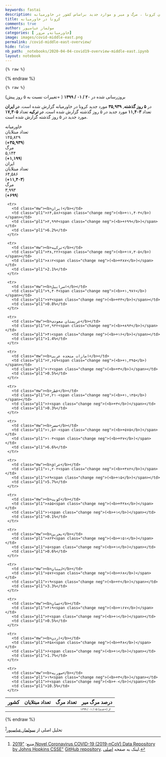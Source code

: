 ```yaml
---
keywords: fastai
description: مروری بر مبتلایان کرونا ، مرگ و میر و موارد جدید براساس کشور در خاورمیانه.
title: کرونا در خاورمیانه
comments: true
author: سولماز عباسپور
categories: [ خاورمیانه, مرور]
image: images/covid-middle-east.png
permalink: /covid-middle-east-overview/
hide: false
nb_path: _notebooks/2020-04-04-covid19-overview-middle-east.ipynb
layout: notebook
---
```


<!--
#################################################
### THIS FILE WAS AUTOGENERATED! DO NOT EDIT! ###
#################################################
# file to edit: _notebooks/2020-04-04-covid19-overview-middle-east.ipynb
-->

<div class="container" id="notebook-container">
        
    {% raw %}
    
<div class="cell border-box-sizing code_cell rendered">

</div>
    {% endraw %}

    {% raw %}
    
<div class="cell border-box-sizing code_cell rendered">

<div class="output_wrapper">
<div class="output">

<div class="output_area">


<div class="output_html rendered_html output_subarea output_execute_result">
<div>
























<div class="overview">
    <!-- <div class="text-center toplinksgithub">
  <a href="../covid-overview/">کل دنیا</a><a href="../covid-middle-east-overview/">خاورمیانه</a>
</div> -->
  <p class="text-right text-uppercase fs9">بروزرسانی شده در <b>۲۰ / ۰۱ / ۱۳۹۹</b> ( +تغییرات نسبت به ۵ روز پیش)</p>
    <p class="text-center narrative">
در <b>۵ روز گذشته</b>, <b class="color-neg">۳۵,۹۳۹</b> مورد جدید کرونا در خاورمیانه گزارش شده است.
  <b> در ایران </b> تعداد <b class="color-neg">۱۱,۴۰۳</b> مورد جدید در ۵ روز گذشته گزارش شده است.
  <b>در ترکیه </b> تعداد <b class="color-neg">۱۷,۳۰۵</b> مورد جدید در ۵ روز گذشته گزارش شده است.
</p>

  <div class="item">
    <div class="d-flex kpi-hed text-center">خاورمیانه</div>
    <div class="d-flex kpi-box">
      <span class="cases"><div class="kpi">
    <div class=" kname">تعداد مبتلایان</div>
    <div class="num">۱۲۵,۸۲۹</div>
    <div class="grow color-neg">(<b>+۳۵,۹۳۹</b>)</div>
  </div></span>
      <span class="cases"><div class="kpi">
    <div class=" kname">مرگ</div>
    <div class="num">۵,۱۴۴</div>
    <div class="grow color-neg">(<b>+۱,۱۹۹</b>)</div>
  </div></span>
    </div>
  </div>
  <div>
    <div class="d-flex kpi-hed text-center">ایران</div>
    <div class="d-flex kpi-box">
      <span class="cases"><div class="kpi">
    <div class=" kname">تعداد مبتلایان</div>
    <div class="num">۶۴,۵۸۶</div>
    <div class="grow color-neg">(<b>+۱۱,۴۰۳</b>)</div>
  </div></span>
      <span class="cases"><div class="kpi">
    <div class=" kname">مرگ</div>
    <div class="num">۳,۹۹۳</div>
    <div class="grow color-neg">(<b>+۶۹۹</b>)</div>
  </div></span>
    </div>
  </div>

  <table class="table" style="width:575px;">
   <thead>
     <tr>
       <th class="text-right" >کشور</th>
       <th class="text-left" > تعداد مبتلایان  </th>
       <th class="text-left" > تعداد مرگ </th>
       <th class="text-left" >درصد مرگ میر</th>
     </tr>
   </thead>
   <tbody>
     <tr style="font-size:9px;">
       <td></td>
       <td></td>
       <td></td>
       <td class="text-left change" style="font-size: 9px;">از (+جدبد) ۱۵ / ۰۱ / ۱۳۹۹</td>
     </tr>
   
     <tr>
       <td class="mw"><b>ایران</b></td>
       <td class="pl1">۶۴,۵۸۶<span class="change neg">(<b>+۱۱,۴۰۳</b>)</span></td>
       <td class="pl1">۳,۹۹۳<span class="change neg">(<b>+۶۹۹</b>)</span></td>
       <td class="pl1">6.2%</td>
     </tr>
   
     <tr>
       <td class="mw"><b>ترکیه</b></td>
       <td class="pl1">۳۸,۲۲۶<span class="change neg">(<b>+۱۷,۳۰۵</b>)</span></td>
       <td class="pl1">۸۱۲<span class="change neg">(<b>+۳۸۷</b>)</span></td>
       <td class="pl1">2.1%</td>
     </tr>
   
     <tr>
       <td class="mw"><b>اسراییل</b></td>
       <td class="pl1">۹,۴۰۴<span class="change neg">(<b>+۱,۹۷۶</b>)</span></td>
       <td class="pl1">۷۳<span class="change neg">(<b>+۳۳</b>)</span></td>
       <td class="pl1">0.8%</td>
     </tr>
   
     <tr>
       <td class="mw"><b>عربستان سعودی</b></td>
       <td class="pl1">۲,۹۳۲<span class="change neg">(<b>+۸۹۳</b>)</span></td>
       <td class="pl1">۴۱<span class="change neg">(<b>+۱۶</b>)</span></td>
       <td class="pl1">1.4%</td>
     </tr>
   
     <tr>
       <td class="mw"><b>امارات متحده عربی</b></td>
       <td class="pl1">۲,۶۵۹<span class="change neg">(<b>+۱,۳۹۵</b>)</span></td>
       <td class="pl1">۱۲<span class="change neg">(<b>+۳</b>)</span></td>
       <td class="pl1">0.5%</td>
     </tr>
   
     <tr>
       <td class="mw"><b>قطر</b></td>
       <td class="pl1">۲,۲۱۰<span class="change neg">(<b>+۱,۱۳۵</b>)</span></td>
       <td class="pl1">۶<span class="change neg">(<b>+۳</b>)</span></td>
       <td class="pl1">0.3%</td>
     </tr>
   
     <tr>
       <td class="mw"><b>مصر</b></td>
       <td class="pl1">۱,۵۶۰<span class="change neg">(<b>+۵۷۵</b>)</span></td>
       <td class="pl1">۱۰۳<span class="change neg">(<b>+۳۷</b>)</span></td>
       <td class="pl1">6.6%</td>
     </tr>
   
     <tr>
       <td class="mw"><b>عراق</b></td>
       <td class="pl1">۱,۲۰۲<span class="change neg">(<b>+۳۸۲</b>)</span></td>
       <td class="pl1">۶۹<span class="change neg">(<b>+۱۵</b>)</span></td>
       <td class="pl1">5.7%</td>
     </tr>
   
     <tr>
       <td class="mw"><b>کویت</b></td>
       <td class="pl1">۸۵۵<span class="change neg">(<b>+۴۳۸</b>)</span></td>
       <td class="pl1">۱<span class="change neg">(<b>+۱</b>)</span></td>
       <td class="pl1">0.1%</td>
     </tr>
   
     <tr>
       <td class="mw"><b>بحرین</b></td>
       <td class="pl1">۸۲۳<span class="change neg">(<b>+۱۵۱</b>)</span></td>
       <td class="pl1">۵<span class="change neg">(<b>+۱</b>)</span></td>
       <td class="pl1">0.6%</td>
     </tr>
   
     <tr>
       <td class="mw"><b>لبنان</b></td>
       <td class="pl1">۵۷۶<span class="change neg">(<b>+۶۸</b>)</span></td>
       <td class="pl1">۱۹<span class="change neg">(<b>+۲</b>)</span></td>
       <td class="pl1">3.3%</td>
     </tr>
   
     <tr>
       <td class="mw"><b>عمان</b></td>
       <td class="pl1">۴۱۹<span class="change neg">(<b>+۱۶۷</b>)</span></td>
       <td class="pl1">۲<span class="change neg">(<b>+۱</b>)</span></td>
       <td class="pl1">0.5%</td>
     </tr>
   
     <tr>
       <td class="mw"><b>اردن</b></td>
       <td class="pl1">۳۵۸<span class="change neg">(<b>+۴۸</b>)</span></td>
       <td class="pl1">۶<span class="change neg">(<b>+۱</b>)</span></td>
       <td class="pl1">1.7%</td>
     </tr>
   
     <tr>
       <td class="mw"><b>سوریه</b></td>
       <td class="pl1">۱۹<span class="change neg">(<b>+۳</b>)</span></td>
       <td class="pl1">۲<span class="change neg">(<b>+۰</b>)</span></td>
       <td class="pl1">10.5%</td>
     </tr>
   
   </tbody>
 </table>

 </div></div>
</div>

</div>

</div>
</div>

</div>
    {% endraw %}

<div class="cell border-box-sizing text_cell rendered"><div class="inner_cell">
<div class="text_cell_render border-box-sizing rendered_html">
<p>تحلیل اصلی از <a href="http://www.solmazabbaspour.com/">سولماز عباسپور</a><sup class="footnote-ref" id="fnref-۱"><a href="#fn-۱">1</a></sup></p>
<div class="footnotes">
<hr>
<ol><li id="fn-۱"><p>منبع: <a href="https://systems.jhu.edu/research/public-health/ncov/">"2019 Novel Coronavirus COVID-19 (2019-nCoV) Data Repository by Johns Hopkins CSSE"</a> <a href="https://github.com/CSSEGISandData/COVID-19">GitHub repository</a>. لینک به صفحه <a href="https://github.com/pratapvardhan/notebooks/blob/master/covid19/covid19-compare-country-trajectories.ipynb">اصلی</a>.<a href="#fnref-۱" class="footnote">&#8617;</a></p></li>
</ol>
</div>

</div>
</div>
</div>
</div>
 

